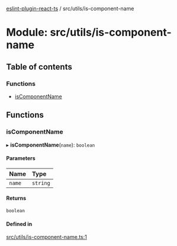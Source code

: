 [eslint-plugin-react-ts](../README.md) / src/utils/is-component-name

# Module: src/utils/is-component-name

## Table of contents

### Functions

- [isComponentName](src_utils_is_component_name.md#iscomponentname)

## Functions

### isComponentName

▸ **isComponentName**(`name`): `boolean`

#### Parameters

| Name | Type |
| :------ | :------ |
| `name` | `string` |

#### Returns

`boolean`

#### Defined in

[src/utils/is-component-name.ts:1](https://github.com/Rel1cx/eslint-plugin-react-ts/blob/e82a365/src/utils/is-component-name.ts#L1)
